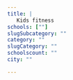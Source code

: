 ```yaml
---
title: |
   Kids fitness
schools: [""]
slugSubcategory: ""
category: ""
slugCategory: ""
schoolscount: ""
city: ""

---
```


